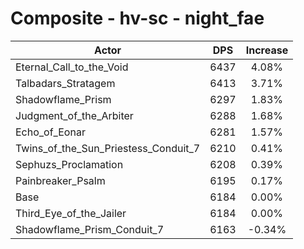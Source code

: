 # Composite - hv-sc - night_fae
| Actor | DPS | Increase |
|---|:---:|:---:|
|Eternal_Call_to_the_Void|6437|4.08%|
|Talbadars_Stratagem|6413|3.71%|
|Shadowflame_Prism|6297|1.83%|
|Judgment_of_the_Arbiter|6288|1.68%|
|Echo_of_Eonar|6281|1.57%|
|Twins_of_the_Sun_Priestess_Conduit_7|6210|0.41%|
|Sephuzs_Proclamation|6208|0.39%|
|Painbreaker_Psalm|6195|0.17%|
|Base|6184|0.00%|
|Third_Eye_of_the_Jailer|6184|0.00%|
|Shadowflame_Prism_Conduit_7|6163|-0.34%|

